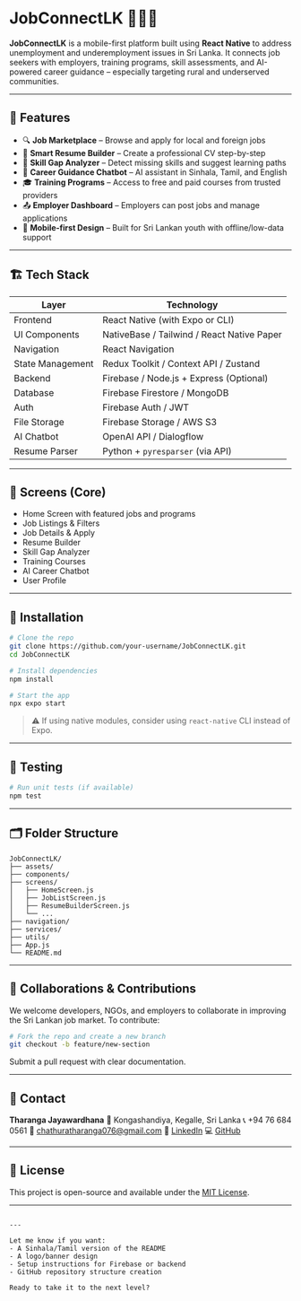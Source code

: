 
# JobConnectLK 📱🇱🇰

**JobConnectLK** is a mobile-first platform built using **React Native** to address unemployment and underemployment issues in Sri Lanka. It connects job seekers with employers, training programs, skill assessments, and AI-powered career guidance – especially targeting rural and underserved communities.

---

## 🚀 Features

- 🔍 **Job Marketplace** – Browse and apply for local and foreign jobs
- 📄 **Smart Resume Builder** – Create a professional CV step-by-step
- 🎯 **Skill Gap Analyzer** – Detect missing skills and suggest learning paths
- 🤖 **Career Guidance Chatbot** – AI assistant in Sinhala, Tamil, and English
- 🎓 **Training Programs** – Access to free and paid courses from trusted providers
- 📤 **Employer Dashboard** – Employers can post jobs and manage applications
- 📱 **Mobile-first Design** – Built for Sri Lankan youth with offline/low-data support

---

## 🏗️ Tech Stack

| Layer           | Technology                                 |
|----------------|---------------------------------------------|
| Frontend        | React Native (with Expo or CLI)            |
| UI Components   | NativeBase / Tailwind / React Native Paper |
| Navigation      | React Navigation                           |
| State Management| Redux Toolkit / Context API / Zustand      |
| Backend         | Firebase / Node.js + Express (Optional)    |
| Database        | Firebase Firestore / MongoDB               |
| Auth            | Firebase Auth / JWT                        |
| File Storage    | Firebase Storage / AWS S3                  |
| AI Chatbot      | OpenAI API / Dialogflow                    |
| Resume Parser   | Python + `pyresparser` (via API)           |

---

## 📱 Screens (Core)

- Home Screen with featured jobs and programs
- Job Listings & Filters
- Job Details & Apply
- Resume Builder
- Skill Gap Analyzer
- Training Courses
- AI Career Chatbot
- User Profile

---

## 🔧 Installation

```bash
# Clone the repo
git clone https://github.com/your-username/JobConnectLK.git
cd JobConnectLK

# Install dependencies
npm install

# Start the app
npx expo start
````

> ⚠️ If using native modules, consider using `react-native` CLI instead of Expo.

---

## 🧪 Testing

```bash
# Run unit tests (if available)
npm test
```

---

## 🗂️ Folder Structure

```
JobConnectLK/
├── assets/
├── components/
├── screens/
│   ├── HomeScreen.js
│   ├── JobListScreen.js
│   ├── ResumeBuilderScreen.js
│   └── ...
├── navigation/
├── services/
├── utils/
├── App.js
└── README.md
```

---

## 🤝 Collaborations & Contributions

We welcome developers, NGOs, and employers to collaborate in improving the Sri Lankan job market. To contribute:

```bash
# Fork the repo and create a new branch
git checkout -b feature/new-section
```

Submit a pull request with clear documentation.

---

## 📧 Contact

**Tharanga Jayawardhana**
📍 Kongashandiya, Kegalle, Sri Lanka
📞 +94 76 684 0561
📧 [chathuratharanga076@gmail.com](mailto:chathuratharanga076@gmail.com)
🔗 [LinkedIn](https://www.linkedin.com/in/tharanga-jay/)
💻 [GitHub](https://github.com/TharangaJ123github)

---

## 📄 License

This project is open-source and available under the [MIT License](LICENSE).

---

```

---

Let me know if you want:
- A Sinhala/Tamil version of the README
- A logo/banner design
- Setup instructions for Firebase or backend
- GitHub repository structure creation

Ready to take it to the next level?
```
